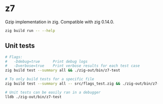 # z7
Gzip implementation in zig. Compatible with zig 0.14.0.

```bash
zig build run -- --help
```

## Unit tests

```bash
# Flags:
#   -Ddebug=true      Print debug logs
#   -Dverbose=true    Print verbose results for each test case
zig build test --summary all && ./zig-out/bin/z7-test

# To only build tests for a specific file
zig build test --summary all -- src/flags_test.zig && ./zig-out/bin/z7-test

# Unit tests can be easily ran in a debugger
lldb ./zig-out/bin/z7-test
```

